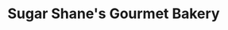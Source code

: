 ---
title: "Sugar Shane's Gourmet Bakery"
url: /kennesaw/sugar-shanes-gourmet-bakery/
shop: bakery
---